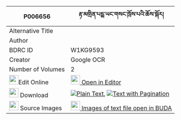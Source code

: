 |P006656|རྟ་མགྲིན་པདྨ་ཡང་གསང་ཁྲོས་པའི་ཆོས་སྐོར། 
| --- | --- 
|Alternative Title |
|Author | 
|BDRC ID | W1KG9593
|Creator | Google OCR
|Number of Volumes| 2
|<img width="25" src="https://img.icons8.com/color/25/000000/edit-property.png">Edit Online| [<img width="25" src="https://avatars.githubusercontent.com/u/45091458?s=200&v=4"> Open in Editor](http://editor.openpecha.org/P006656)
|<img width="25" src="https://img.icons8.com/fluent/48/000000/download-2.png"/>  Download | [![](https://img.icons8.com/color/20/000000/txt.png)Plain Text](https://github.com/Openpecha/P006656/releases/download/v1/tamdrin_pema_yangsang_tropa_i__plain_P006656.zip), [![](https://img.icons8.com/color/20/000000/txt.png)Text with Pagination](https://github.com/Openpecha/P006656/releases/download/v1/tamdrin_pema_yangsang_tropa_i__pages_P006656.zip)
|<img width="25" src="https://img.icons8.com/plasticine/100/000000/pictures-folder.png"/>  Source Images | [<img width="25" src="https://library.bdrc.io/icons/BUDA-small.svg"> Images of text file open in BUDA](https://library.bdrc.io/show/bdr:W1KG9593)